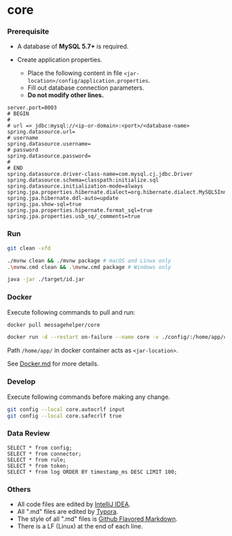 # core

### Prerequisite

- A database of **MySQL 5.7+** is required.

- Create application properties.
  - Place the following content in file `<jar-location>/config/application.properties`.
  - Fill out database connection parameters.
  - **Do not modify other lines.**
  

``` properties
server.port=8003
# BEGIN
#
# url => jdbc:mysql://<ip-or-domain>:<port>/<database-name>
spring.datasource.url=
# username
spring.datasource.username=
# password
spring.datasource.password=
#
# END
spring.datasource.driver-class-name=com.mysql.cj.jdbc.Driver
spring.datasource.schema=classpath:initialize.sql
spring.datasource.initialization-mode=always
spring.jpa.properties.hibernate.dialect=org.hibernate.dialect.MySQL5InnoDBDialect
spring.jpa.hibernate.ddl-auto=update
spring.jpa.show-sql=true
spring.jpa.properties.hipernate.format_sql=true
spring.jpa.properties.usb_sq/_comments=true
```

### Run

``` bash
git clean -xfd

./mvnw clean && ./mvnw package # macOS and Linux only
.\mvnw.cmd clean && .\mvnw.cmd package # Windows only

java -jar ./target/id.jar
```

### Docker

Execute following commands to pull and run:

```bash
docker pull messagehelper/core

docker run -d --restart on-failure --name core -v ./config/:/home/app/config/ -p 8003:8003 messagehelper/core
```

Path `/home/app/` in docker container acts as `<jar-location>`.

See [Docker.md](./Docker.md) for more details.

### Develop

Execute following commands before making any change.

``` bash
git config --local core.autocrlf input
git config --local core.safecrlf true
```

### Data Review

``` mysql
SELECT * from config;
SELECT * from connector;
SELECT * from rule;
SELECT * from token;
SELECT * from log ORDER BY timestamp_ms DESC LIMIT 100;
```

### Others

- All code files are edited by [IntelliJ IDEA](https://www.jetbrains.com/idea/).
- All ".md" files are edited by [Typora](http://typora.io/).
- The style of all ".md" files is [Github Flavored Markdown](https://guides.github.com/features/mastering-markdown/#GitHub-flavored-markdown).
- There is a LF (Linux) at the end of each line.
